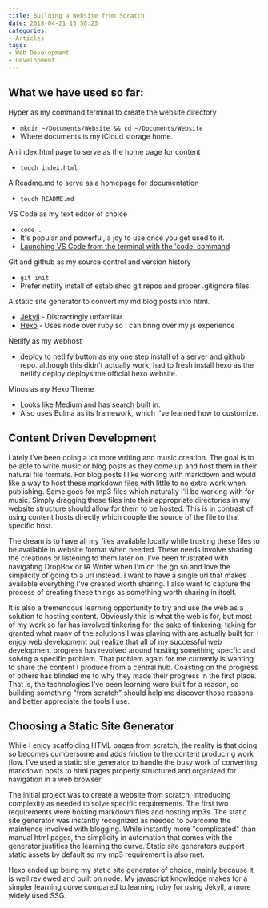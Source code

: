 ```yaml
---
title: Building a Website from Scratch
date: 2018-04-21 13:58:23
categories:
- Articles
tags:
- Web Development
- Development
---
```


## What we have used so far:

Hyper as my command terminal to create the website directory
- `mkdir ~/Documents/Website && cd ~/Documents/Website`
- Where documents is my iCloud storage home. 

An index.html page to serve as the home page for content
- `touch index.html`

A Readme.md to serve as a homepage for documentation
- `touch README.md`

VS Code as my text editor of choice
- `code .`
- It's popular and powerful, a joy to use once you get used to it. 
- [Launching VS Code from the terminal with the 'code' command](https://code.visualstudio.com/docs/setup/mac#_launching-from-the-command-line)

Git and github as my source control and version history 
- `git init`
- Prefer netlify install of estabished git repos and proper .gitignore files.

A static site generator to convert my md blog posts into html. 
- [Jekyll](https://jekyllrb.com/) - Distractingly unfamiliar
- [Hexo](https://hexo.io/) - Uses node over ruby so I can bring over my js experience

Netlify as my webhost
- deploy to netlify button as my one step install of a server and github repo. although this didn't actually work, had to fresh install hexo as the netlify deploy deploys the official hexo website. 

Minos as my Hexo Theme
- Looks like Medium and has search built in. 
- Also uses Bulma as its framework, which I've learned how to customize. 

## Content Driven Development

Lately I've been doing a lot more writing and music creation. The goal is to be able to write music or blog posts as they come up and host them in their natural file formats. For blog posts I like working with markdown and would like a way to host these markdown files with little to no extra work when publishing. Same goes for mp3 files which naturally I'll be working with for music. Simply dragging these files into their appropriate directories in my website structure should allow for them to be hosted. This is in contrast of using content hosts directly which couple the source of the file to that specific host.

The dream is to have all my files available locally while trusting these files to be available in website format when needed. These needs involve sharing the creations or listening to them later on. I've been frustrated with navigating DropBox or IA Writer when I'm on the go so and love the simplicity of going to a url instead. I want to have a single url that makes available everything I've created worth sharing. I also want to capture the process of creating these things as something worth sharing in itself. 

It is also a tremendous learning opportunity to try and use the web as a solution to hosting content. Obviously this is what the web is for, but most of my work so far has involved tinkering for the sake of tinkering, taking for granted what many of the solutions I was playing with are actually built for. I enjoy web development but realize that all of my successful web development progress has revolved around hosting something specfic and solving a specific problem. That problem again for me currently is wanting to share the content I produce from a central hub. Coasting on the progress of others has blinded me to why they made their progress in the first place. That is, the technologies I've been learning were built for a reason, so building something "from scratch" should help me discover those reasons and better appreciate the tools I use. 

## Choosing a Static Site Generator

While I enjoy scaffolding HTML pages from scratch, the reality is that doing so becomes cumbersome and adds friction to the content producing work flow. I've used a static site generator to handle the busy work of converting markdown posts to html pages properly structured and organized for navigation in a web browser.

The initial project was to create a website from scratch, introducing complexity as needed to solve specific requirements. The first two requirements were hosting markdown files and hosting mp3s. The static site generator was instantly recognized as needed to overcome the maintence involved with blogging. While instantly more "complicated" than manual html pages, the simplicity in automation that comes with the generator justifies the learning the curve. Static site generators support static assets by default so my mp3 requirement is also met.

Hexo ended up being my static site generator of choice, mainly because it is well reviewed and built on node. My javascript knowledge makes for a simpler learning curve compared to learning ruby for using Jekyll, a more widely used SSG.  
